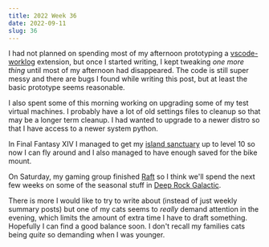 ```yaml
---
title: 2022 Week 36
date: 2022-09-11
slug: 36
---
```


I had not planned on spending most of my afternoon prototyping a [vscode-worklog] extension, but once I started writing, I kept tweaking _one more thing_ until most of my afternoon had disappeared. The code is still super messy and there are bugs I found while writing this post, but at least the basic prototype seems reasonable.

I also spent some of this morning working on upgrading some of my test virtual machines. I probably have a lot of old settings files to cleanup so that may be a longer term cleanup. I had wanted to upgrade to a newer distro so that I have access to a newer system python.

In Final Fantasy XIV I managed to get my [island sanctuary] up to level 10 so now I can fly around and I also managed to have enough saved for the bike mount.

On Saturday, my gaming group finished [Raft] so I think we'll spend the next few weeks on some of the seasonal stuff in [Deep Rock Galactic].

There is more I would like to try to write about (instead of just weekly summary posts) but one of my cats seems to _really_ demand attention in the evening, which limits the amount of extra time I have to draft something. Hopefully I can find a good balance soon. I don't recall my families cats being _quite_ so demanding when I was younger.

[island sanctuary]: https://na.finalfantasyxiv.com/lodestone/playguide/contentsguide/island_sanctuary/
[raft]: https://store.steampowered.com/app/648800/Raft/
[deep rock galactic]: https://www.deeprockgalactic.com/
[vscode-worklog]: https://github.com/kfdm/vscode-worklog
